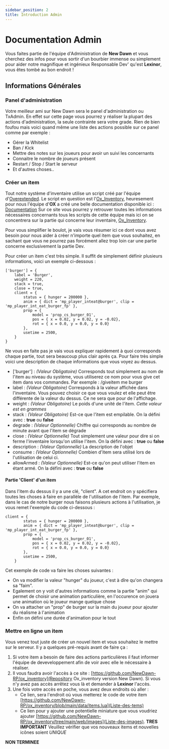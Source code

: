 ```yaml
---
sidebar_position: 2
title: Introduction Admin
---
```


# Documentation Admin

Vous faites partie de l'équipe d'Administration de **New Dawn** et vous cherchez des infos pour vous sortir d'un bourbier immense ou simplement pour aider notre magnifique et ingénieux Responsable Dev' qu'est **Lexinor**, vous êtes tombé au bon endroit !

## Informations Générales

### Panel d'administration

Votre meilleur ami sur New Dawn sera le panel d'administration ou TxAdmin. En effet sur cette page vous pourrez y réaliser la plupart des actions d'administration, la seule contrainte sera votre grade. Rien de bien foufou mais voici quand même une liste des actions possible sur ce panel comme par exemple :
- Gérer la Whitelist
- Ban / Kick
- Mettre des notes sur les joueurs pour avoir un suivi les concernants
- Connaitre le nombre de joueurs présent
- Restart / Stop / Start le serveur
- Et d'autres choses..

### Créer un item

Tout notre système d'inventaire utilise un script créé par l'équipe d'[Overextended](https://github.com/overextended). Le script en question est l'[Ox_Inventory](https://overextended.github.io/docs/ox_inventory), heuresement pour nous l'équipe d'**OX** a créé une belle documentation disponible ici : [Documentation](https://overextended.github.io/docs/)
Sur ce site vous pourrez y retrouver toutes les informations nécessaires concernants tous les scripts de cette équipe mais ici on se concentrera sur la partie qui concerne leur inventaire, [Ox_Inventory](https://overextended.github.io/docs/ox_inventory).

Pour vous simplifier le boulot, je vais vous résumer ici ce dont vous avez besoin pour nous aider à créer n'importe quel item que vous souhaitez, en sachant que vous ne pourrez pas forcément allez trop loin car une partie concerne exclusivement la partie Dev.

Pour créer un item c'est très simple. Il suffit de simplement définir plusieurs informations, voici un exemple ci-dessous :

```
['burger'] = {
    label = 'Burger',
    weight = 220,
    stack = true,
    close = true,
    client = {
        status = { hunger = 200000 },
        anim = { dict = 'mp_player_inteat@burger', clip = 'mp_player_int_eat_burger_fp' },
        prop = {
            model = 'prop_cs_burger_01',
            pos = { x = 0.02, y = 0.02, y = -0.02},
            rot = { x = 0.0, y = 0.0, y = 0.0}
        },
        usetime = 2500,
    }
}
```

Ne vous en faite pas je vais vous expliquer rapidement à quoi corresponds chaque partie, tout sera beaucoup plus clair après ça. 
Pour faire très simple voici une description de chaque informations que vous voyez au dessus.

- ['burger'] : *(Valeur Obligatoire)* Corresponds tout simplement au nom de l'item au niveau du système, vous utiliserez ce nom pour vous give cet item dans vos commandes. Par exemple : /giveitem me burger
- label : *(Valeur Obligatoire)* Corresponds à la valeur affichée dans l'inventaire. Vous pouvez choisir ce que vous voulez et elle peut être différente de la valeur du dessus. Ce ne sera que pour de l'affichage.
- weight : *(Valeur Obligatoire)* Le poids d'une unité de l'item. *Cette valeur est en grammes*
- stack : *(Valeur Obligatoire)* Est-ce que l'item est empilable. On la défini avec : **true** ou **false**
- degrade : *(Valeur Optionnelle)* Chiffre qui corresponds au nombre de minute avant que l'item se dégrade
- close : *(Valeur Optionnelle)* Tout simplement une valeur pour dire si on ferme l'inventaire lorsqu'on utilise l'item. On la défini avec : **true** ou **false**
- description : *(Valeur Optionnelle)* La description de l'objet
- consume : *(Valeur Optionnelle)* Combien d'item sera utilisé lors de l'utilisation de celui ci.
- allowArmed : *(Valeur Optionnelle)* Est-ce qu'on peut utiliser l'item en étant armé. On la défini avec : **true** ou **false**

#### Partie 'Client' d'un item

Dans l'item du dessus il y a une clé, "client". A cet endroit on y spécifiera toutes les choses à faire en parallèle de l'utilisation de l'item. Par exemple, dans le cas de notre burger nous faisons plusieurs actions à l'utilisation, je vous remet l'exemple du code ci-dessous :
```
client = {
        status = { hunger = 200000 },
        anim = { dict = 'mp_player_inteat@burger', clip = 'mp_player_int_eat_burger_fp' },
        prop = {
            model = 'prop_cs_burger_01',
            pos = { x = 0.02, y = 0.02, y = -0.02},
            rot = { x = 0.0, y = 0.0, y = 0.0}
        },
        usetime = 2500,
    }
```
Cet exemple de code va faire les choses suivantes :
- On va modifier la valeur "hunger" du joueur, c'est à dîre qu'on changera sa "faim". 
- Egalement on y voit d'autres informations comme la partie "anim" qui permet de choisir une animation particulière, en l'occurence on jouera une animation où le joueur mange quelque chose
- On va attacher un "prop" de burger sur la main du joueur pour ajouter du réalisme à l'animation
- Enfin on défini une durée d'animation pour le tout

### Mettre en ligne un item

Vous venez tout juste de créer un nouvel item et vous souhaitez le mettre sur le serveur. Il y a quelques pré-requis avant de faire ça :
1. Si votre item a besoin de faire des actions particulières il faut informer l'équipe de deveveloppement afin de voir avec elle le nécessaire à réaliser. 
2. Il vous faudra avoir l'accès à ce site : [https://github.com/NewDawn-RP/ox_inventory](Repository Ox_inventory version New Dawn). Si vous n'y avez pas accès arrêtez vous là et demander à **Lexinor** l'accès.
3. Une fois votre accès en poche, vous avez deux endroits où aller : 
    - Ce lien, sera l'endroit où vous metterez le code de votre item [https://github.com/NewDawn-RP/ox_inventory/blob/main/data/items.lua](Liste-des-tems)
    - Ce lien pour y ajouter une potentielle miniature que vous voudriez ajouter [https://github.com/NewDawn-RP/ox_inventory/tree/main/web/images](Liste-des-images).
**TRES IMPORTANT** Veuillez vérifier que vos nouveaux items et nouvelles icônes soient _*UNIQUE*_

**NON TERMINEE**
